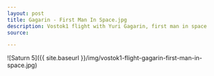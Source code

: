 ```yaml
---
layout: post
title: Gagarin - First Man In Space.jpg
description: Vostok1 flight with Yuri Gagarin, first man in space
source:

---
```


![Saturn 5]({{ site.baseurl }}/img/vostok1-flight-gagarin-first-man-in-space.jpg)

<script>
  data = [
      { x: 0.569,  y: 0.241, text: 'capsule in space', uri: 'gagarin-in-spacecraft-capsule'},  
  ]
</script>
